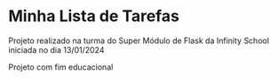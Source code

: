# Minha Lista de Tarefas

Projeto realizado na turma do Super Módulo de Flask da Infinity School iniciada no dia 13/01/2024

Projeto com fim educacional
